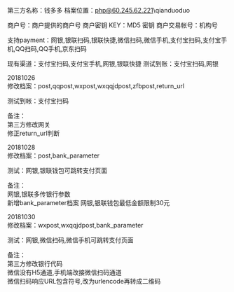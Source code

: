 第三方名称：钱多多
档案位置：php@60.245.62.221\qianduoduo

商户号：商户提供的商户号
商户密钥 KEY：MD5 密钥
商户交易帐号：机构号

支持payment：网银,银联扫码,银联快捷,微信扫码,微信手机,支付宝扫码,支付宝手机,QQ扫码,QQ手机,京东扫码

现有渠道：支付宝扫码,支付宝手机,网银,银联快捷
测试到账：支付宝扫码,网银

20181026  
修改档案：post,qqpost,wxpost,wxqqjdpost,zfbpost,return_url  

测试到帐：支付宝扫码  

备注：  
第三方修改网关  
修正return_url判断  

20181028  
修改档案：post,bank_parameter  

测试：网银,银联钱包可跳转支付页面  

备注：  
网银,银联多传银行参数  
新增bank_parameter档案
网银,银联钱包最低金额限制30元  

20181030  
修改档案：wxpost,wxqqjdpost,bank_parameter  

测试：网银,微信扫码,微信手机可跳转支付页面  

备注：  
第三方修改银行代码  
微信没有H5通道,手机端改接微信扫码通道  
微信扫码响应URL包含符号,改为urlencode再转成二维码  